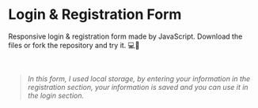 # Login & Registration Form
Responsive login &amp; registration form made by JavaScript. Download the files or fork the repository and try it. 💻📝

<br>

> *In this form, I used local storage, by entering your information in the registration section, your information is saved and you can use it in the login section.*
